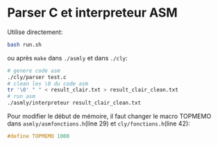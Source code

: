 # Parser C et interpreteur ASM
Utilise directement:
```sh
bash run.sh
```
ou après `make` dans `./asmly` et dans `./cly`:
```sh
# genere code asm
./cly/parser test.c
# clean les \0 du code asm
tr '\0' " " < result_clair.txt > result_clair_clean.txt
# run asm
./asmly/interpreteur result_clair_clean.txt
```

Pour modifier le début de mémoire, il faut changer le macro TOPMEMO dans `asmly/asmfonctions.h`(line 29) et `cly/fonctions.h`(line 42):
```c
#define TOPMEMO 1000
```
